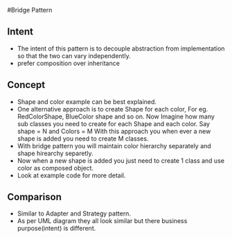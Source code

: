 #Bridge Pattern


## Intent
- The intent of this pattern is to decouple abstraction from implementation so that the two can vary independently.  
- prefer composition over inheritance

## Concept
- Shape and color example can be best explained.
- One alternative approach is to create Shape for each color, For eg. RedColorShape, BlueColor shape and so on. Now
  Imagine how many sub classes you need to create for each Shape and each color.
  Say shape = N and Colors = M
  With this approach you when ever a new shape is added you need to create M classes.
- With bridge pattern you will maintain color hierarchy separately and shape hirearchy separetly.
- Now when a new shape is added you just need to create 1 class and use color as composed object.
- Look at example code for more detail.


## Comparison
- Similar to Adapter and Strategy pattern.
- As per UML diagram they all look similar but there business purpose(intent) is different.
